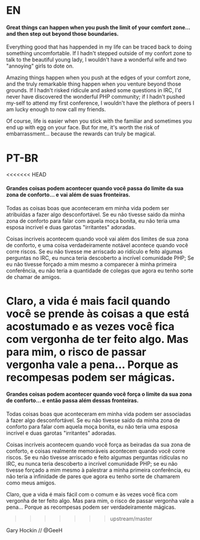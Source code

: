 # EN

#### Great things can happen when you push the limit of your comfort zone... and then step out beyond those boundaries.

Everything good that has happended in my life can be traced back to doing something uncomfortable. If I hadn't stepped outside of my
confort zone to talk to the beautiful young lady, I wouldn't have a wonderful wife and two "annoying" girls to dote on.

Amazing things happen when you push at the edges of your comfort zone, and the truly remarkable thing happen when you venture
beyond those grounds. If I hadn't risked ridicule and asked some questions in IRC, I'd never have discovered the wonderful
PHP community; if I hadn't pushed my-self to attend my first conference, I wouldn't have the plethora of peers I am lucky enough to now call my
friends.

Of course, life is easier when you stick with the familiar and sometimes you end up with egg on your face. But for me, it's 
worth the risk of embarrassment... because the rewards can truly be magical.


# PT-BR

<<<<<<< HEAD
#### Grandes coisas podem acontecer quando você passa do limite da sua zona de conforto... e vai além de suas fronteiras.

Todas as coisas boas que aconteceram em minha vida podem ser atribuídas a fazer algo desconfortável. Se eu não tivesse saido 
da minha zona de conforto para falar com aquela moça bonita, eu não teria uma esposa incrivel e duas garotas "irritantes" adoradas.

Coisas incriveis acontecem quando você vai além dos limites de sua zona de conforto, e uma coisa verdadeiramente notável acontece quando você corre riscos. 
Se eu não tivesse me arriscado ao ridículo e feito algumas perguntas no IRC, eu nunca teria descoberto a incrível comunidade PHP; Se eu não tivesse forçado a 
mim mesmo a comparecer à minha primeira conferência, eu não teria a quantidade de colegas que agora eu tenho sorte de chamar de amigos.

Claro, a vida é mais facil quando você se prende às coisas a que está acostumado e as vezes você fica com vergonha de ter feito algo. Mas para mim, 
o risco de passar vergonha vale a pena... Porque as recompesas podem ser mágicas. 
=======
#### Grandes coisas podem acontecer quando você força o limite da sua zona de conforto... e então passa além dessas fronteiras.

Todas coisas boas que aconteceram em minha vida podem ser associadas à fazer algo desconfortável. Se eu não tivesse saído da minha zona de conforto para falar com aquela moça bonita, eu não teria uma esposa 
incrível e duas garotas "irritantes" adoradas.

Coisas incríveis acontecem quando você força as beiradas da sua zona de conforto, e coisas realmente memoráveis acontecem quando você corre riscos. Se eu não tivesse arriscado e feito algumas perguntas ridículas no IRC, eu nunca teria descoberto a incrível comunidade PHP; se eu não tivesse forçado a mim mesmo à palestrar a minha primeira conferência, eu não teria a infinidade de pares que agora eu tenho sorte de chamarem como meus amigos.

Claro, que a vida é mais fácil com o comum e às vezes você fica com vergonha de ter feito algo. Mas para mim, o risco de passar vergonha vale a pena... Porque as recompesas podem ser verdadeiramente mágicas. 
>>>>>>> upstream/master

Gary Hockin // @GeeH
